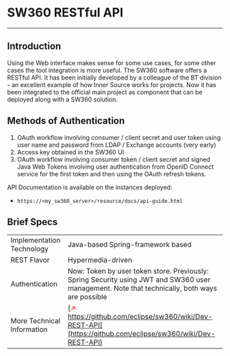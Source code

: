 [//]: # (Copyright Siemens AG, 2021. Part of the SW360 Portal Project)
[//]: # (This program and the accompanying materials are made)
[//]: # (available under the terms of the Eclipse Public License 2.0)
[//]: # (which is available at https://www.eclipse.org/legal/epl-2.0/)
[//]: # (SPDX-License-Identifier: EPL-2.0)

# SW360 RESTful API
-------------------

## Introduction
Using the Web interface makes sense for some use cases, for some other cases the tool integration is more useful. The SW360 software offers a RESTful API. It has been initially developed by a colleague of the BT division - an excellent example of how Inner Source works for projects. Now it has been integrated to the official main project as component that can be deployed along with a SW360 solution.

## Methods of Authentication

1. OAuth workflow involving consumer / client secret and user token using user name and password from LDAP / Exchange accounts (very early)
2. Access key obtained in the SW360 UI
3. OAuth workflow involving consumer token / client secret and signed Java Web Tokens involving user authentication from OpenID Connect service for the first token and then using the OAuth refresh tokens.

API Documentation is available on the instances deployed:

- `https://<my_sw360_server>/resource/docs/api-guide.html`

## Brief Specs
| | |
| --- | --- |
| Implementation Technology	| Java-based Spring-framework based |
| REST Flavor |	Hypermedia-driven |
| Authentication | Now: Token by user token store. Previously: Spring Security using JWT and SW360 user management. Note that technically, both ways are possible |
|  More Technical Information | [<span style="color:red">&#8599;</span> https://github.com/eclipse/sw360/wiki/Dev-REST-API](https://github.com/eclipse/sw360/wiki/Dev-REST-API) |
